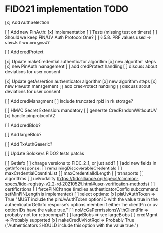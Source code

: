 # FIDO21 implementation TODO

[x] Add AuthSelection

[ ] Add new PinAuth:
	[x] Implementation
	[ ] Tests (missing test on timers)
	[ ] Should we keep PIN/UV Auth Protocol One?
	[ ] 6.5.8. PRF values used => check if we are good?

[ ] Add credProtect

[x] Update makeCredential authenticator algorithm
	[x] new algorithm steps
	[x] new PinAuth management
	[ ] add credProtect handling
	[ ] discuss about deviations for user consent

[x] Update getAssertion authenticator algorithm
	[x] new algorithm steps
	[x] new PinAuth management
	[ ] add credProtect handling
	[ ] discuss about deviations for user consent

[ ] Add credManagment
	[ ] Include truncated rpId in rk storage?

[ ] HMAC Secret Extension: mandatory
	[ ] generate CredRandomWithoutUV
	[x] handle pinprotocolV2

[ ] Add credBlob?

[ ] Add largeBlob?

[ ] Add TxAuthGeneric?

[ ] Update Solokeys FIDO2 tests patchs

[ ] GetInfo
	[ ] change versions to FIDO_2_1, or just add?
	[ ] add new fields in getInfo response:
		[ ] remainingDiscoverableCredentials
		[ ] maxCredentialCountInList
		[ ] maxCredentialIdLength
		[ ] transports
		[ ] algorithms
		[ ] uvModality (https://fidoalliance.org/specs/common-specs/fido-registry-v2.2-rd-20210525.html#user-verification-methods)
		[ ] certifications
		[ ] forcePINChange (implies authenticatorConfig subcommand setMinPINLength is implemented)
	[ ] select options:
		[x] pinUvAuthToken => True "MUST include the pinUvAuthToken option ID with the value true in the authenticatorGetInfo response’s options member if either the clientPin or uv option IDs have the value true."
		[ ] noMcGaPermissionsWithClientPin => probably not for retrocompat?
		[ ] largeBlobs => see largeBlobs
		[ ] credMgmt => Probably supported
		[x] makeCredUvNotRqd => Probably True ("Authenticators SHOULD include this option with the value true.")
